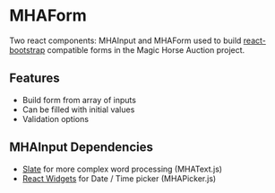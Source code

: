 # MHAForm
Two react components: MHAInput and MHAForm used to build [react-bootstrap](https://github.com/react-bootstrap/react-bootstrap) compatible forms in the Magic Horse Auction project.

## Features
- Build form from array of inputs
- Can be filled with initial values
- Validation options

## MHAInput Dependencies
- [Slate](https://github.com/ianstormtaylor/slate) for more complex word processing (MHAText.js)
- [React Widgets](https://github.com/jquense/react-widgets) for Date / Time picker (MHAPicker.js)

